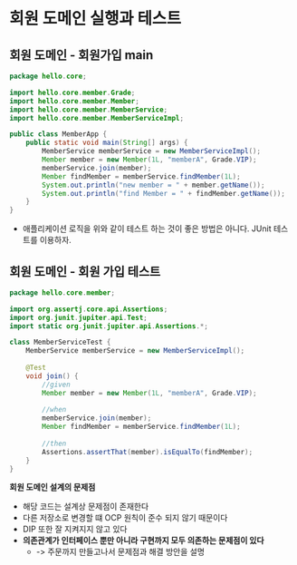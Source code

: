 # 회원 도메인 실행과 테스트

## 회원 도메인 - 회원가입 main

```java
package hello.core;

import hello.core.member.Grade;
import hello.core.member.Member;
import hello.core.member.MemberService;
import hello.core.member.MemberServiceImpl;

public class MemberApp {
    public static void main(String[] args) {
        MemberService memberService = new MemberServiceImpl();
        Member member = new Member(1L, "memberA", Grade.VIP);
        memberService.join(member);
        Member findMember = memberService.findMember(1L);
        System.out.println("new member = " + member.getName());
        System.out.println("find Member = " + findMember.getName());
    }
}
```

- 애플리케이션 로직을 위와 같이 테스트 하는 것이 좋은 방법은 아니다. JUnit 테스트를 이용하자.

## 회원 도메인 - 회원 가입 테스트

```java
package hello.core.member;

import org.assertj.core.api.Assertions;
import org.junit.jupiter.api.Test;
import static org.junit.jupiter.api.Assertions.*;

class MemberServiceTest { 
    MemberService memberService = new MemberServiceImpl();
    
    @Test
    void join() {
        //given
        Member member = new Member(1L, "memberA", Grade.VIP);
        
        //when
        memberService.join(member);
        Member findMember = memberService.findMember(1L);
        
        //then
        Assertions.assertThat(member).isEqualTo(findMember);
    }
}
```

**회원 도메인 설계의 문제점**
- 해당 코드는 설계상 문제점이 존재한다
- 다른 저장소로 변경할 떄 OCP 원칙이 준수 되지 않기 때문이다
- DIP 또한 잘 지켜지지 않고 있다
- **의존관계가 인터페이스 뿐만 아니라 구현까지 모두 의존하는 문제점이 있다**
  - -> 주문까지 만들고나서 문제점과 해결 방안을 설명